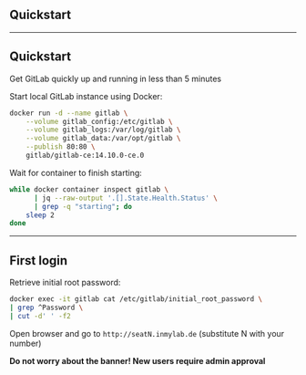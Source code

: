 <!-- .slide: class="vertical-center" -->

<i class="fa-duotone fa-rocket-launch fa-8x fa-duotone-colors" style="float: right; color: grey;"></i>

## Quickstart

---

## Quickstart

Get GitLab quickly up and running in less than 5 minutes

Start local GitLab instance using Docker:

```bash
docker run -d --name gitlab \
    --volume gitlab_config:/etc/gitlab \
    --volume gitlab_logs:/var/log/gitlab \
    --volume gitlab_data:/var/opt/gitlab \
    --publish 80:80 \
    gitlab/gitlab-ce:14.10.0-ce.0
```

Wait for container to finish starting:

```bash
while docker container inspect gitlab \
      | jq --raw-output '.[].State.Health.Status' \
      | grep -q "starting"; do
    sleep 2
done
```

---

## First login

Retrieve initial root password:

```bash
docker exec -it gitlab cat /etc/gitlab/initial_root_password \
| grep ^Password \
| cut -d' ' -f2
```

Open browser and go to `http://seatN.inmylab.de` (substitute N with your number)

**Do not worry about the banner! New users require admin approval**

